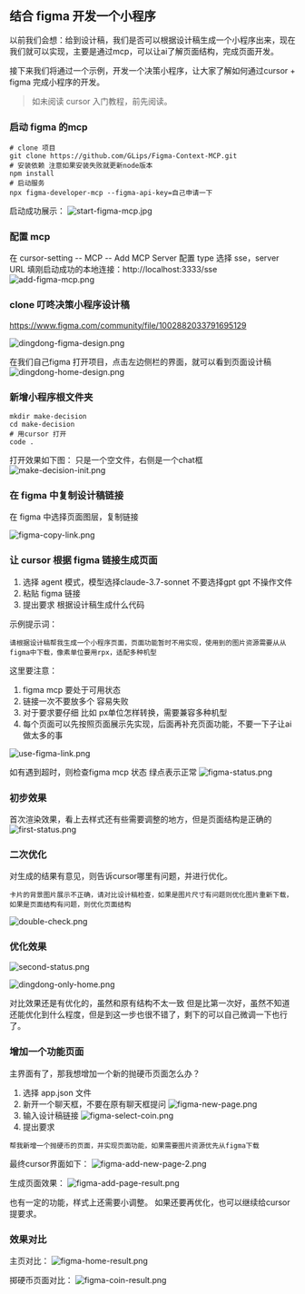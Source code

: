 
## 结合 figma 开发一个小程序
以前我们会想：给到设计稿，我们是否可以根据设计稿生成一个小程序出来，现在我们就可以实现，主要是通过mcp，可以让ai了解页面结构，完成页面开发。

接下来我们将通过一个示例，开发一个决策小程序，让大家了解如何通过cursor + figma 完成小程序的开发。

> 如未阅读 cursor 入门教程，前先阅读。

### 启动 figma 的mcp
```shell
# clone 项目
git clone https://github.com/GLips/Figma-Context-MCP.git
# 安装依赖 注意如果安装失败就更新node版本
npm install 
# 启动服务
npx figma-developer-mcp --figma-api-key=自己申请一下
```

启动成功展示：
![start-figma-mcp.jpg](../../public/images/cursor-learning/start-figma-mcp.jpg)

### 配置 mcp
在 cursor-setting -- MCP -- Add MCP Server 配置
type 选择 sse，server URL 填刚启动成功的本地连接：http://localhost:3333/sse
![add-figma-mcp.png](../../public/images/cursor-learning/add-figma-mcp.png)

### clone 叮咚决策小程序设计稿

https://www.figma.com/community/file/1002882033791695129

![dingdong-figma-design.png](../../public/images/cursor-learning/dingdong-figma-design.png)

在我们自己figma 打开项目，点击左边侧栏的界面，就可以看到页面设计稿
![dingdong-home-design.png](../../public/images/cursor-learning/dingdong-home-design.png)

### 新增小程序根文件夹
```shell
mkdir make-decision
cd make-decision
# 用cursor 打开
code .
```
打开效果如下图：
只是一个空文件，右侧是一个chat框
![make-decision-init.png](../../public/images/cursor-learning/make-decision-init.png)

### 在 figma 中复制设计稿链接

在 figma 中选择页面图层，复制链接

![figma-copy-link.png](../../public/images/cursor-learning/figma-copy-link.png)

### 让 cursor 根据 figma 链接生成页面

1. 选择 agent 模式，模型选择claude-3.7-sonnet 不要选择gpt gpt 不操作文件
2. 粘贴 figma 链接
3. 提出要求 根据设计稿生成什么代码

示例提示词：
```text
请根据设计稿帮我生成一个小程序页面，页面功能暂时不用实现，使用到的图片资源需要从从figma中下载，像素单位要用rpx，适配多种机型
```

这里要注意：
1. figma mcp 要处于可用状态
2. 链接一次不要放多个 容易失败 
3. 对于要求要仔细 比如 px单位怎样转换，需要兼容多种机型
4. 每个页面可以先按照页面展示先实现，后面再补充页面功能，不要一下子让ai做太多的事

![use-figma-link.png](../../public/images/cursor-learning/use-figma-link.png)

如有遇到超时，则检查figma mcp 状态
绿点表示正常
![figma-status.png](../../public/images/cursor-learning/figma-status.png)

### 初步效果
首次渲染效果，看上去样式还有些需要调整的地方，但是页面结构是正确的
![first-status.png](../../public/images/cursor-learning/first-status.png)

### 二次优化

对生成的结果有意见，则告诉cursor哪里有问题，并进行优化。
```text
卡片的背景图片展示不正确，请对比设计稿检查，如果是图片尺寸有问题则优化图片重新下载，如果是页面结构有问题，则优化页面结构
```
![double-check.png](../../public/images/cursor-learning/double-check.png)

### 优化效果

![second-status.png](../../public/images/cursor-learning/second-status.png)

![dingdong-only-home.png](../../public/images/cursor-learning/dingdong-only-home.png)

对比效果还是有优化的，虽然和原有结构不太一致 但是比第一次好，虽然不知道还能优化到什么程度，但是到这一步也很不错了，剩下的可以自己微调一下也行了。

### 增加一个功能页面
主界面有了，那我想增加一个新的抛硬币页面怎么办？
1. 选择 app.json 文件
2. 新开一个聊天框，不要在原有聊天框提问
![figma-new-page.png](../../public/images/cursor-learning/figma-new-page.png)
3. 输入设计稿链接
![figma-select-coin.png](../../public/images/cursor-learning/figma-select-coin.png)
4. 提出要求
```text
帮我新增一个抛硬币的页面，并实现页面功能，如果需要图片资源优先从figma下载
```
最终cursor界面如下：
![figma-add-new-page-2.png](../../public/images/cursor-learning/figma-add-new-page-2.png)

生成页面效果：
![figma-add-page-result.png](../../public/images/cursor-learning/figma-add-page-result.png)

也有一定的功能，样式上还需要小调整。
如果还要再优化，也可以继续给cursor提要求。

### 效果对比
主页对比：
![figma-home-result.png](../../public/images/cursor-learning/figma-home-result.png)

掷硬币页面对比：
![figma-coin-result.png](../../public/images/cursor-learning/figma-coin-result.png)